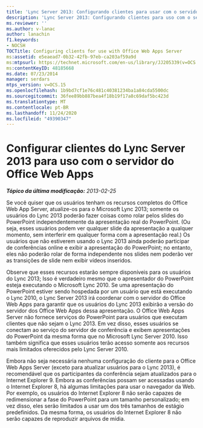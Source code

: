 ```yaml
---
title: 'Lync Server 2013: Configurando clientes para usar com o servidor do Office Web Apps'
description: 'Lync Server 2013: Configurando clientes para uso com o servidor do Office Web Apps.'
ms.reviewer: ''
ms.author: v-lanac
author: lanachin
f1.keywords:
- NOCSH
TOCTitle: Configuring clients for use with Office Web Apps Server
ms:assetid: e5eaead7-0b32-42fb-97eb-ca203af59a9d
ms:mtpsurl: https://technet.microsoft.com/en-us/library/JJ205339(v=OCS.15)
ms:contentKeyID: 48185668
ms.date: 07/23/2014
manager: serdars
mtps_version: v=OCS.15
ms.openlocfilehash: 1b9bd7cf1e76c481c40381234ba1a84cda5500dc
ms.sourcegitcommit: 36fee89bb887bea4f18b19f17a8c69daf5bc423d
ms.translationtype: MT
ms.contentlocale: pt-BR
ms.lasthandoff: 11/24/2020
ms.locfileid: "49390347"
---
```

# <a name="configuring-clients-of-lync-server-2013-for-use-with-office-web-apps-server"></a>Configurar clientes do Lync Server 2013 para uso com o servidor do Office Web Apps

<div data-xmlns="http://www.w3.org/1999/xhtml">

<div class="topic" data-xmlns="http://www.w3.org/1999/xhtml" data-msxsl="urn:schemas-microsoft-com:xslt" data-cs="https://msdn.microsoft.com/">

<div data-asp="https://msdn2.microsoft.com/asp">



</div>

<div id="mainSection">

<div id="mainBody">

<span> </span>

_**Tópico da última modificação:** 2013-02-25_

Se você quiser que os usuários tenham os recursos completos do Office Web App Server, atualize-os para o Microsoft Lync 2013; somente os usuários do Lync 2013 poderão fazer coisas como rolar pelos slides do PowerPoint independentemente da apresentação real do PowerPoint. (Ou seja, esses usuários podem ver qualquer slide da apresentação a qualquer momento, sem interferir em qualquer forma com a apresentação real.) Os usuários que não estiverem usando o Lync 2013 ainda poderão participar de conferências online e exibir a apresentação do PowerPoint; no entanto, eles não poderão rolar de forma independente nos slides nem poderão ver as transições de slide nem exibir vídeos inseridos.

Observe que esses recursos estarão sempre disponíveis para os usuários do Lync 2013; Isso é verdadeiro mesmo que o apresentador do PowerPoint esteja executando o Microsoft Lync 2010. Se uma apresentação do PowerPoint estiver sendo hospedada por um usuário que está executando o Lync 2010, o Lync Server 2013 irá coordenar com o servidor do Office Web Apps para garantir que os usuários do Lync 2013 exibirão a versão do servidor dos Office Web Apps dessa apresentação. O Office Web Apps Server não fornece serviços do PowerPoint para usuários que executam clientes que não sejam o Lync 2013. Em vez disso, esses usuários se conectam ao serviço do servidor de conferência e exibem apresentações do PowerPoint da mesma forma que no Microsoft Lync Server 2010. Isso também significa que esses usuários terão acesso somente aos recursos mais limitados oferecidos pelo Lync Server 2010.

Embora não seja necessária nenhuma configuração do cliente para o Office Web Apps Server (exceto para atualizar usuários para o Lync 2013), é recomendável que os participantes da conferência sejam atualizados para o Internet Explorer 9. Embora as conferências possam ser acessadas usando o Internet Explorer 8, há algumas limitações para usar o navegador da Web. Por exemplo, os usuários do Internet Explorer 8 não serão capazes de redimensionar a fase do PowerPoint para um tamanho personalizado; em vez disso, eles serão limitados a usar um dos três tamanhos de estágio predefinidos. Da mesma forma, os usuários do Internet Explorer 8 não serão capazes de reproduzir arquivos de mídia.

</div>

<span> </span>

</div>

</div>

</div>

